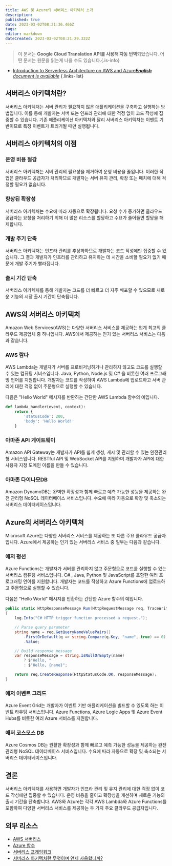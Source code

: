 ```yaml
---
title: AWS 및 Azure의 서버리스 아키텍처 소개
description: 
published: true
date: 2023-03-02T08:21:36.466Z
tags: 
editor: markdown
dateCreated: 2023-03-02T08:21:29.322Z
---
```


> 이 문서는 **Google Cloud Translation API를 사용해 자동 번역**되었습니다.
어떤 문서는 원문을 읽는게 나을 수도 있습니다.{.is-info}



- [Introduction to Serverless Architecture on AWS and Azure***English** document is available*](/en/Knowledge-base/Cloud/introduction-to-serverless-architecture-on-aws-and-azure)
{.links-list}
## 서버리스 아키텍처란?

서버리스 아키텍처는 서버 관리가 필요하지 않은 애플리케이션을 구축하고 실행하는 방법입니다. 이를 통해 개발자는 서버 또는 인프라 관리에 대한 걱정 없이 코드 작성에 집중할 수 있습니다. 기존 애플리케이션 아키텍처와 달리 서버리스 아키텍처는 이벤트 기반이므로 특정 이벤트가 트리거될 때만 실행됩니다.

## 서버리스 아키텍처의 이점

### 운영 비용 절감

서버리스 아키텍처는 서버 관리의 필요성을 제거하여 운영 비용을 줄입니다. 이러한 작업은 클라우드 공급자가 처리하므로 개발자는 서버 유지 관리, 확장 또는 패치에 대해 걱정할 필요가 없습니다.

### 향상된 확장성

서버리스 아키텍처는 수요에 따라 자동으로 확장됩니다. 요청 수가 증가하면 클라우드 공급자는 요청을 처리하기 위해 더 많은 리소스를 할당하고 수요가 줄어들면 할당을 해제합니다.

### 개발 주기 단축

서버리스 아키텍처는 인프라 관리를 추상화하므로 개발자는 코드 작성에만 집중할 수 있습니다. 그 결과 개발자가 인프라를 관리하고 유지하는 데 시간을 소비할 필요가 없기 때문에 개발 주기가 빨라집니다.

### 출시 기간 단축

서버리스 아키텍처를 통해 개발자는 코드를 더 빠르고 더 자주 배포할 수 있으므로 새로운 기능의 시장 출시 기간이 단축됩니다.

## AWS의 서버리스 아키텍처

Amazon Web Services(AWS)는 다양한 서버리스 서비스를 제공하는 업계 최고의 클라우드 제공업체 중 하나입니다. AWS에서 제공하는 인기 있는 서버리스 서비스는 다음과 같습니다.

### AWS 람다

AWS Lambda는 개발자가 서버를 프로비저닝하거나 관리하지 않고도 코드를 실행할 수 있는 컴퓨팅 서비스입니다. Java, Python, Node.js 및 C# 을 비롯한 여러 프로그래밍 언어를 지원합니다. 개발자는 코드를 작성하여 AWS Lambda에 업로드하고 서버 관리에 대한 걱정 없이 주문형으로 실행할 수 있습니다.

다음은 "Hello World" 메시지를 반환하는 간단한 AWS Lambda 함수의 예입니다.

```python
def lambda_handler(event, context):
    return {
        'statusCode': 200,
        'body': 'Hello World!'
    }
```

### 아마존 API 게이트웨이

Amazon API Gateway는 개발자가 API를 쉽게 생성, 게시 및 관리할 수 있는 완전관리형 서비스입니다. RESTful API 및 WebSocket API를 지원하며 개발자가 API에 대한 사용자 지정 도메인 이름을 만들 수 있습니다.

### 아마존 다이나모DB

Amazon DynamoDB는 완벽한 확장성과 함께 빠르고 예측 가능한 성능을 제공하는 완전 관리형 NoSQL 데이터베이스 서비스입니다. 수요에 따라 자동으로 확장 및 축소되는 서버리스 데이터베이스입니다.

## Azure의 서버리스 아키텍처

Microsoft Azure는 다양한 서버리스 서비스를 제공하는 또 다른 주요 클라우드 공급자입니다. Azure에서 제공하는 인기 있는 서버리스 서비스 중 일부는 다음과 같습니다.

### 애저 펑션

Azure Functions는 개발자가 서버를 관리하지 않고 주문형으로 코드를 실행할 수 있는 서버리스 컴퓨팅 서비스입니다. C# , Java, Python 및 JavaScript를 포함한 여러 프로그래밍 언어를 지원합니다. 개발자는 코드를 작성하고 Azure Functions에 업로드하고 주문형으로 실행할 수 있습니다.

다음은 "Hello World" 메시지를 반환하는 간단한 Azure 함수의 예입니다.

```csharp
public static HttpResponseMessage Run(HttpRequestMessage req, TraceWriter log)
{
    log.Info("C# HTTP trigger function processed a request.");

    // Parse query parameter
    string name = req.GetQueryNameValuePairs()
        .FirstOrDefault(q => string.Compare(q.Key, "name", true) == 0)
        .Value;

    // Build response message
    var responseMessage = string.IsNullOrEmpty(name)
        ? $"Hello, "
        : $"Hello, {name}";

    return req.CreateResponse(HttpStatusCode.OK, responseMessage);
}
```

### 애저 이벤트 그리드

Azure Event Grid는 개발자가 이벤트 기반 애플리케이션을 빌드할 수 있도록 하는 이벤트 라우팅 서비스입니다. Azure Functions, Azure Logic Apps 및 Azure Event Hubs를 비롯한 여러 Azure 서비스를 지원합니다.

### 애저 코스모스 DB

Azure Cosmos DB는 원활한 확장성과 함께 빠르고 예측 가능한 성능을 제공하는 완전 관리형 NoSQL 데이터베이스 서비스입니다. 수요에 따라 자동으로 확장 및 축소되는 서버리스 데이터베이스입니다.

## 결론

서버리스 아키텍처를 사용하면 개발자가 인프라 관리 및 유지 관리에 대한 걱정 없이 코드 작성에만 집중할 수 있습니다. 운영 비용을 줄이고 확장성을 개선하며 새로운 기능의 출시 기간을 단축합니다. AWS와 Azure는 각각 AWS Lambda와 Azure Functions를 포함하여 다양한 서버리스 서비스를 제공하는 두 가지 주요 클라우드 공급자입니다.

## 외부 리소스

- [AWS 서버리스](https://aws.amazon.com/serverless/)
- [Azure 함수](https://azure.microsoft.com/en-us/services/functions/)
- [서버리스 프레임워크](https://www.serverless.com/)
- [서버리스 아키텍처란 무엇이며 언제 사용합니까?](https://www.altar.io/blog/what-is-serverless-architecture-and-when-to-use-it)